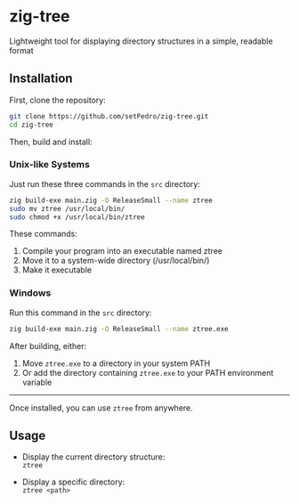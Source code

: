 # zig-tree
Lightweight tool for displaying directory structures in a simple, readable format

## Installation 

First, clone the repository: 

```sh
git clone https://github.com/setPedro/zig-tree.git
cd zig-tree
```

Then, build and install:

### Unix-like Systems

Just run these three commands in the `src` directory:

```sh
zig build-exe main.zig -O ReleaseSmall --name ztree
sudo mv ztree /usr/local/bin/
sudo chmod +x /usr/local/bin/ztree
```

These commands:
1. Compile your program into an executable named ztree  
2. Move it to a system-wide directory (/usr/local/bin/)  
3. Make it executable  

### Windows

Run this command in the `src` directory:

```sh
zig build-exe main.zig -O ReleaseSmall --name ztree.exe
```

After building, either:

1. Move `ztree.exe` to a directory in your system PATH
2. Or add the directory containing `ztree.exe` to your PATH environment variable
---
Once installed, you can use `ztree` from anywhere. 

## Usage  

- Display the current directory structure:  
 `ztree`

- Display a specific directory:  
  `ztree <path>`